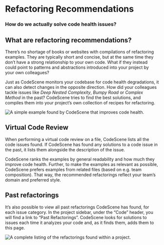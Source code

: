# Refactoring Recommendations

### How do we actually solve code health issues?

## What are refactoring recommendations?

There’s no shortage of books or websites with compilations of refactoring examples.
They are typically short and concise, but at the same time they don’t have a strong
relationship to your own code. What if they instead could point to patterns and abstractions
introduced into your project by your own colleagues?

Just as CodeScene monitors your codebase for code health degradations, it can also detect
changes in the opposite direction. How did your colleagues tackle issues like
*Deep Nested Complexity*, *Bumpy Road* or *Complex Method* in the past? CodeScene tries to find
the best solutions, and compiles them into your project’s own collection of recipes for refactoring.

![A simple example found by CodeScene that improves code health.](guides/technical/refactoring-recommendations-example2.png)

## Virtual Code Review

When performing a virtual code review on a file, CodeScene lists all the code issues found.
If CodeScene has found any solutions to a code issue in the past, it lists
them alongside the description of the issue.

CodeScene ranks the examples by general readability and how much they improve code health.
Further, to make the examples as relevant as possible, CodeScene prefers
examples from related files (based on e.g. team composition). That way, the recommended
refactorings reflect your team’s domain and preferred style.

## Past refactorings

It’s also possible to view all past refactorings CodeScene has found, for each issue category.
In the project sidebar, under the “Code” header, you will find a link to “Past Refactorings”. CodeScene looks for
solutions to issues each time it analyzes your code and, as it finds them, adds them to this page.

![A complete listing of the refactorings found within a project.](guides/technical/refactoring-recommendations-performed-refactorings.png)
